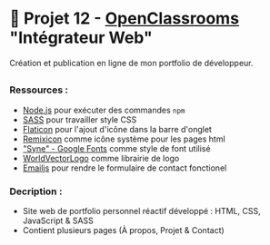 # 🎨 Projet 12 - [OpenClassrooms](https://openclassrooms.com/fr/) "Intégrateur Web"
Création et publication en ligne de mon portfolio de développeur.

##
### Ressources :
- [Node.js](https://nodejs.org/en) pour exécuter des commandes `npm`
- [SASS](https://sass-lang.com/) pour travailler style CSS
- [Flaticon](https://www.flaticon.com/fr/) pour l'ajout d'icône dans la barre d'onglet
- [Remixicon](https://remixicon.com/) comme icône système pour les pages html
- ["Syne" - Google Fonts](https://fonts.google.com/specimen/Syne?query=syne) comme style de font utilisé
- [WorldVectorLogo](https://worldvectorlogo.com/) comme librairie de logo
- [Emailjs](https://www.emailjs.com/) pour rendre le formulaire de contact fonctionel

### Decription : 
- Site web de portfolio personnel réactif développé : HTML, CSS, JavaScript & SASS
- Contient plusieurs pages (À propos, Projet & Contact)

